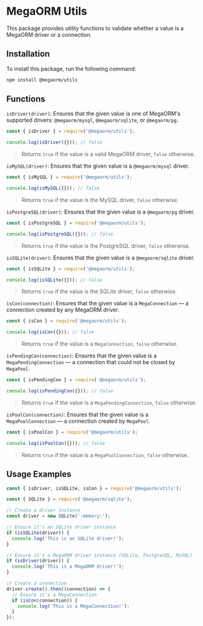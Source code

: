 # MegaORM Utils

This package provides utility functions to validate whether a value is a MegaORM driver or a connection.

## Installation

To install this package, run the following command:

```bash
npm install @megaorm/utils
```

## Functions

`isDriver(driver)`: Ensures that the given value is one of MegaORM's supported drivers: `@megaorm/mysql`, `@megaorm/sqlite`, or `@megaorm/pg`.

```js
const { isDriver } = require('@megaorm/utils');

console.log(isDriver({})); // false
```

> Returns `true` if the value is a valid MegaORM driver, `false` otherwise.

`isMySQL(driver)`: Ensures that the given value is a `@megaorm/mysql` driver.

```js
const { isMySQL } = require('@megaorm/utils');

console.log(isMySQL({})); // false
```

> Returns `true` if the value is the MySQL driver, `false` otherwise.

`isPostgreSQL(driver)`: Ensures that the given value is a `@megaorm/pg` driver.

```js
const { isPostgreSQL } = require('@megaorm/utils');

console.log(isPostgreSQL({})); // false
```

> Returns `true` if the value is the PostgreSQL driver, `false` otherwise.

`isSQLite(driver)`: Ensures that the given value is a `@megaorm/sqlite` driver.

```js
const { isSQLite } = require('@megaorm/utils');

console.log(isSQLite({})); // false
```

> Returns `true` if the value is the SQLite driver, `false` otherwise.

`isCon(connection)`: Ensures that the given value is a `MegaConnection` — a connection created by any MegaORM driver.

```js
const { isCon } = require('@megaorm/utils');

console.log(isCon({})); // false
```

> Returns `true` if the value is a `MegaConnection`, `false` otherwise.

`isPendingCon(connection)`: Ensures that the given value is a `MegaPendingConnection` — a connection that could not be closed by `MegaPool`.

```js
const { isPendingCon } = require('@megaorm/utils');

console.log(isPendingCon({})); // false
```

> Returns `true` if the value is a `MegaPendingConnection`, `false` otherwise.

`isPoolCon(connection)`: Ensures that the given value is a `MegaPoolConnection` — a connection created by `MegaPool`.

```js
const { isPoolCon } = require('@megaorm/utils');

console.log(isPoolCon({})); // false
```

> Returns `true` if the value is a `MegaPoolConnection`, `false` otherwise.

## Usage Examples

```js
const { isDriver, isSQLite, isCon } = require('@megaorm/utils');

const { SQLite } = require('@megaorm/sqlite');

// Create a driver instance
const driver = new SQLite(':memory:');

// Ensure it's an SQLite driver instance
if (isSQLite(driver)) {
  console.log('This is an SQLite driver!');
}

// Ensure it's a MegaORM driver instance (SQLite, PostgreSQL, MySQL)
if (isDriver(driver)) {
  console.log('This is a MegaORM driver!');
}

// Create a connection
driver.create().then((connection) => {
  // Ensure it's a MegaConnection
  if (isCon(connection)) {
    console.log('This is a MegaConnection!');
  }
});
```
